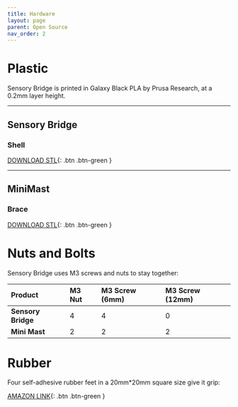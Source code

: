 ```yaml
---
title: Hardware
layout: page
parent: Open Source
nav_order: 2
---
```


# Plastic

Sensory Bridge is printed in Galaxy Black PLA by Prusa Research, at a 0.2mm layer height.

---------------------------------

## Sensory Bridge

### Shell

[DOWNLOAD STL](https://github.com/connornishijima/SensoryBridge/blob/main/extras/OSHW/3D%20Printing/SENSORY_BRIDGE_BASE.stl){: .btn .btn-green }

---------------------------------

## MiniMast

### Brace

[DOWNLOAD STL](https://github.com/connornishijima/SensoryBridge/blob/main/extras/OSHW/3D%20Printing/MINI_MAST_MOUNT.stl){: .btn .btn-green }

# Nuts and Bolts

Sensory Bridge uses M3 screws and nuts to stay together:

| Product              | M3 Nut     | M3 Screw (6mm)    | M3 Screw (12mm)  |
|:---------------------|:-----------|:------------------|:-----------------|
| **Sensory Bridge**   | 4          | 4                 | 0                |
| **Mini Mast**        | 2          | 2                 | 2                |

# Rubber

Four self-adhesive rubber feet in a 20mm\*20mm square size give it grip:

[AMAZON LINK](
https://www.amazon.com/Black-Rubber-Feet-Stick-Bumper/dp/B06XPFDQBH/ref=asc_df_B06XPFDQBH/?tag=hyprod-20&linkCode=df0&hvadid=216491680482&hvpos=&hvnetw=g&hvrand=15911949513381329499&hvpone=&hvptwo=&hvqmt=&hvdev=c&hvdvcmdl=&hvlocint=&hvlocphy=9029757&hvtargid=pla-351059317821&mcid=ed3c95f4f5e338ddb2ff72fb4c735880&gclid=Cj0KCQiAsburBhCIARIsAExmsu4ONYdNRp9XvrBRV1yUShMZcM7c0Ny48n1zMgiIEZZfWTQwcL38fIQaAtrbEALw_wcB&th=1){: .btn .btn-green }
